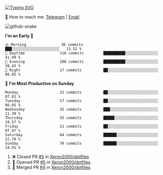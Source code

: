 [![Typing SVG](https://readme-typing-svg.demolab.com?font=Fira+Code&pause=1000&width=435&lines=%F0%9F%91%8B+Hi%2C+I'm+Xeron)](https://git.io/typing-svg)

📮️ How to reach me: [Telegram](https://t.me/Xeron23) | [Email](mailto:cw48565@gmail.com)

<picture>
  <source media="(prefers-color-scheme: dark)" srcset="https://github.com/Xeron2000/Xeron2000/blob/output/github-contribution-grid-snake-dark.svg" />
  <source media="(prefers-color-scheme: light)" srcset="https://github.com/Xeron2000/Xeron2000/blob/output/github-contribution-grid-snake.svg" />
  <img alt="github-snake" src="github-snake.svg" />
</picture>

<!--START_SECTION:waka-->
**I'm an Early 🐤** 

```text
🌞 Morning                38 commits          ███░░░░░░░░░░░░░░░░░░░░░░   13.52 % 
🌆 Daytime                118 commits         ██████████░░░░░░░░░░░░░░░   41.99 % 
🌃 Evening                108 commits         ██████████░░░░░░░░░░░░░░░   38.43 % 
🌙 Night                  17 commits          ██░░░░░░░░░░░░░░░░░░░░░░░   06.05 % 
```
📅 **I'm Most Productive on Sunday** 

```text
Monday                   22 commits          ██░░░░░░░░░░░░░░░░░░░░░░░   07.83 % 
Tuesday                  17 commits          ██░░░░░░░░░░░░░░░░░░░░░░░   06.05 % 
Wednesday                32 commits          ███░░░░░░░░░░░░░░░░░░░░░░   11.39 % 
Thursday                 55 commits          █████░░░░░░░░░░░░░░░░░░░░   19.57 % 
Friday                   21 commits          ██░░░░░░░░░░░░░░░░░░░░░░░   07.47 % 
Saturday                 64 commits          ██████░░░░░░░░░░░░░░░░░░░   22.78 % 
Sunday                   70 commits          ██████░░░░░░░░░░░░░░░░░░░   24.91 % 
```



<!--END_SECTION:waka-->

<!--START_SECTION:activity-->
1. ❌ Closed PR [#5](https://github.com/Xeron2000/dotfiles/pull/5) in [Xeron2000/dotfiles](https://github.com/Xeron2000/dotfiles)
2. 💪 Opened PR [#5](https://github.com/Xeron2000/dotfiles/pull/5) in [Xeron2000/dotfiles](https://github.com/Xeron2000/dotfiles)
3. 🎉 Merged PR [#4](https://github.com/Xeron2000/dotfiles/pull/4) in [Xeron2000/dotfiles](https://github.com/Xeron2000/dotfiles)
<!--END_SECTION:activity-->
